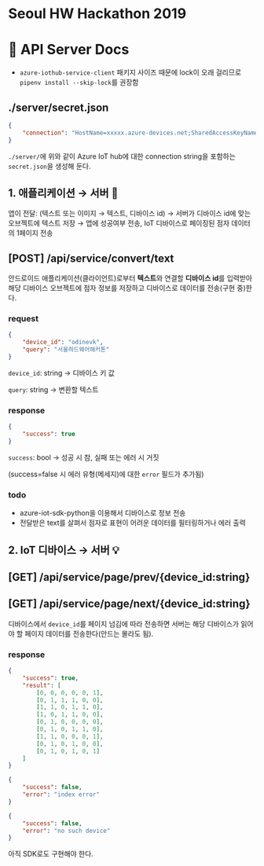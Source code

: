 # Seoul HW Hackathon 2019

# 📌 API Server Docs
- `azure-iothub-service-client` 패키지 사이즈 때문에 lock이 오래 걸리므로 `pipenv install --skip-lock`를 권장함

## ./server/secret.json
```json
{
    "connection": "HostName=xxxxx.azure-devices.net;SharedAccessKeyName=xxxxx;SharedAccessKey=xxxxx"
}
```

`./server/`에 위와 같이 Azure IoT hub에 대한 connection string을 포함하는 `secret.json`을 생성해 둔다.

## 1. 애플리케이션 → 서버 📱

앱이 전달: (텍스트 또는 이미지 → 텍스트, 디바이스 id) → 서버가 디바이스 id에 맞는 오브젝트에 텍스트 저장 → 앱에 성공여부 전송, IoT 디바이스로 페이징된 점자 데이터의 1페이지 전송

## [POST] /api/service/convert/text

안드로이드 애플리케이션(클라이언트)로부터 **텍스트**와 연결할 **디바이스 id**를 입력받아 해당 디바이스 오브젝트에 점자 정보를 저장하고 디바이스로 데이터를 전송(구현 중)한다.

### request

```json
{
    "device_id": "odinevk",
    "query": "서울하드웨어해커톤"
}
```

`device_id`: string → 디바이스 키 값

`query`: string → 변환할 텍스트

### response

```json
{
    "success": true
}
```

`success`: bool → 성공 시 참, 실패 또는 에러 시 거짓

(success=false 시 에러 유형(메세지)에 대한 `error` 필드가 추가됨)

### todo

- azure-iot-sdk-python을 이용해서 디바이스로 정보 전송
- 전달받은 text를 살펴서 점자로 표현이 어려운 데이터를 필터링하거나 에러 출력

## 2. IoT 디바이스 → 서버 💡

## [GET] /api/service/page/prev/{device_id:string}

## [GET] /api/service/page/next/{device_id:string}

디바이스에서 `device_id`를 페이지 넘김에 따라 전송하면 서버는 해당 디바이스가 읽어야 할 페이지 데이터를 전송한다(안드는 몰라도 됨).

### response

```json
{
    "success": true, 
    "result": [
        [0, 0, 0, 0, 0, 1], 
        [0, 1, 1, 1, 0, 0], 
        [1, 1, 0, 1, 1, 0], 
        [1, 0, 1, 1, 0, 0], 
        [0, 1, 0, 0, 0, 0], 
        [0, 1, 0, 1, 1, 0], 
        [1, 1, 0, 0, 0, 1], 
        [0, 1, 0, 1, 0, 0], 
        [0, 1, 0, 1, 0, 1]
    ]
}
```

```json
{
    "success": false,
    "error": "index error"
}
```

```json
{
    "success": false,
    "error": "no such device"
}
```

아직 SDK로도 구현해야 한다.

